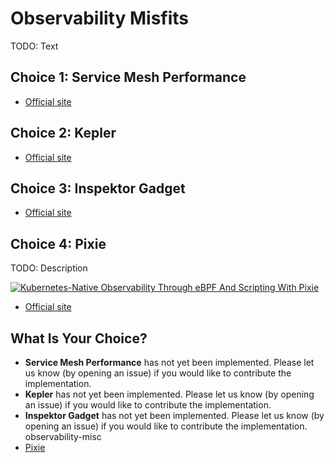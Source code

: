 # Observability Misfits

TODO: Text

## Choice 1: Service Mesh Performance

* [Official site](https://smp-spec.io)

## Choice 2: Kepler

* [Official site](https://sustainable-computing.io)

## Choice 3: Inspektor Gadget

* [Official site](https://inspektor-gadget.io)

## Choice 4: Pixie

TODO: Description

[![Kubernetes-Native Observability Through eBPF And Scripting With Pixie](https://img.youtube.com/vi/G-TnrmZtaCw/0.jpg)](https://youtu.be/G-TnrmZtaCw)
* [Official site](https://px.dev)

## What Is Your Choice?

* **Service Mesh Performance** has not yet been implemented. Please let us know (by opening an issue) if you would like to contribute the implementation.
* **Kepler** has not yet been implemented. Please let us know (by opening an issue) if you would like to contribute the implementation.
* **Inspektor Gadget** has not yet been implemented. Please let us know (by opening an issue) if you would like to contribute the implementation.
observability-misc
* [Pixie](pixie.md)
